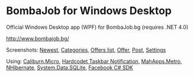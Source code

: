 ﻿# BombaJob for Windows Desktop

Official Windows Desktop app (WPF) for BombaJob.bg
(requires .NET 4.0)

http://www.bombajob.bg/

Screenshots:
[Newest](http://supudo.net/screens/bombajob-wpf/1.png), 
[Categories](http://supudo.net/screens/bombajob-wpf/2.png), 
[Offers list](http://supudo.net/screens/bombajob-wpf/3.png), 
[Offer](http://supudo.net/screens/bombajob-wpf/4.png), 
[Post](http://supudo.net/screens/bombajob-wpf/5.png), 
[Settings](http://supudo.net/screens/bombajob-wpf/6.png)

Using:
[Caliburn.Micro](http://caliburnmicro.codeplex.com/),
[Hardcodet Taskbar Notification](http://www.hardcodet.net/projects/wpf-notifyicon),
[MahApps.Metro](http://mahapps.com/MahApps.Metro/),
[NHibernate](http://nhforge.org/),
[System.Data.SQLite](http://system.data.sqlite.org/),
[Facebook C# SDK](http://csharpsdk.org/)